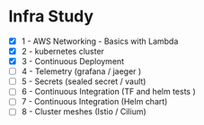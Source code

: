 # Infra Study 

- [x] 1 - AWS Networking - Basics with Lambda 
- [x] 2 - kubernetes cluster
- [x] 3 - Continuous Deployment
- [ ] 4 - Telemetry (grafana / jaeger )
- [ ] 5 - Secrets (sealed secret / vault)
- [ ] 6 - Continuous Integration (TF and helm tests )
- [ ] 7 - Continuous Integration (Helm chart)
- [ ] 8 - Cluster meshes (Istio / Cilium)
